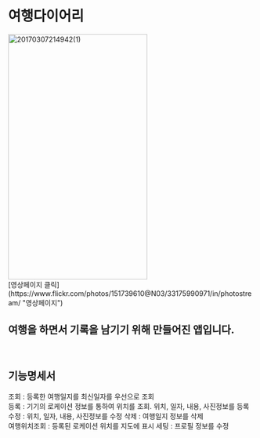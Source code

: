 # 여행다이어리

<img src="https://c1.staticflickr.com/1/705/33175990971_5b89d1d0d9.jpg" width="284" height="500" alt="20170307214942(1)">
<br/>
[영상페이지 클릭](https://www.flickr.com/photos/151739610@N03/33175990971/in/photostream/ "영상페이지")
<br/>

## 여행을 하면서 기록을 남기기 위해 만들어진 앱입니다.
<br/>

## 기능명세서
조회 : 등록한 여행일지를 최신일자를 우선으로 조회  
등록 : 기기의 로케이션 정보를 통하여 위치를 조회. 위치, 일자, 내용, 사진정보를 등록  
수정 : 위치, 일자, 내용, 사진정보를 수정
삭제 : 여행일지 정보를 삭제  
여행위치조회 : 등록된 로케이션 위치를 지도에 표시
세팅 : 프로필 정보를 수정
